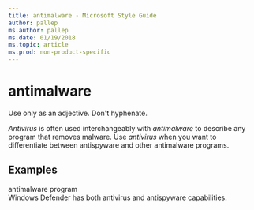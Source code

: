 ```yaml
---
title: antimalware - Microsoft Style Guide
author: pallep
ms.author: pallep
ms.date: 01/19/2018
ms.topic: article
ms.prod: non-product-specific
---
```


# antimalware

Use only as an adjective. Don't hyphenate. 

*Antivirus* is often used interchangeably with *antimalware* to describe any program that removes malware. Use *antivirus* when you want to differentiate between antispyware and other antimalware programs.

## Examples

antimalware program  
Windows Defender has both antivirus and antispyware capabilities. 
